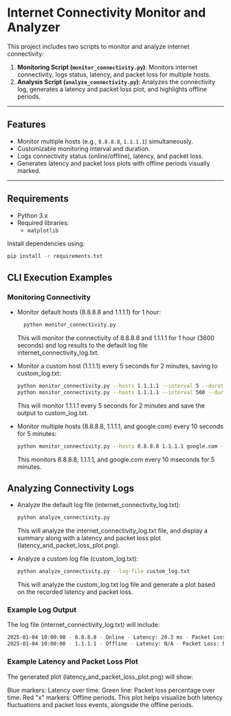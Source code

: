 # Internet Connectivity Monitor and Analyzer

This project includes two scripts to monitor and analyze internet connectivity:

1. **Monitoring Script (`monitor_connectivity.py`)**: Monitors internet connectivity, logs status, latency, and packet loss for multiple hosts.
2. **Analysis Script (`analyze_connectivity.py`)**: Analyzes the connectivity log, generates a latency and packet loss plot, and highlights offline periods.

---

## Features
- Monitor multiple hosts (e.g., `8.8.8.8`, `1.1.1.1`) simultaneously.
- Customizable monitoring interval and duration.
- Logs connectivity status (online/offline), latency, and packet loss.
- Generates latency and packet loss plots with offline periods visually marked.

---

## Requirements
- Python 3.x
- Required libraries:
  - `matplotlib`

Install dependencies using:
```bash
pip install -r requirements.txt
```

## CLI Execution Examples
### Monitoring Connectivity
- Monitor default hosts (8.8.8.8 and 1.1.1.1) for 1 hour:
  ```bash
    python monitor_connectivity.py
    ```
  This will monitor the connectivity of 8.8.8.8 and 1.1.1.1 for 1 hour (3600 seconds) and log results to the default log file internet_connectivity_log.txt.

- Monitor a custom host (1.1.1.1) every 5 seconds for 2 minutes, saving to custom_log.txt:
  ```bash
  python monitor_connectivity.py --hosts 1.1.1.1 --interval 5 --duration 120 --log-file custom_log.txt
  python monitor_connectivity.py --hosts 1.1.1.1 --interval 500 --duration 60
  ```
  This will monitor 1.1.1.1 every 5 seconds for 2 minutes and save the output to custom_log.txt.

- Monitor multiple hosts (8.8.8.8, 1.1.1.1, and google.com) every 10 seconds for 5 minutes:
  ```bash
  python monitor_connectivity.py --hosts 8.8.8.8 1.1.1.1 google.com --interval 100 --duration 300
  ```
  This monitors 8.8.8.8, 1.1.1.1, and google.com every 10 mseconds for 5 minutes.

## Analyzing Connectivity Logs
- Analyze the default log file (internet_connectivity_log.txt):
  ```bash
  python analyze_connectivity.py
  ```
  This will analyze the internet_connectivity_log.txt file, and display a summary along with a latency and packet loss plot (latency_and_packet_loss_plot.png).

- Analyze a custom log file (custom_log.txt):
  ```bash
  python analyze_connectivity.py --log-file custom_log.txt
  ```
  This will analyze the custom_log.txt log file and generate a plot based on the recorded latency and packet loss.

### Example Log Output
The log file (internet_connectivity_log.txt) will include:
  ```bash
  2025-01-04 10:00:00 - 8.8.8.8 - Online - Latency: 20.3 ms - Packet Loss: 0%
  2025-01-04 10:00:00 - 1.1.1.1 - Offline - Latency: N/A - Packet Loss: N/A
  ```

### Example Latency and Packet Loss Plot
The generated plot (latency_and_packet_loss_plot.png) will show:

Blue markers: Latency over time.
Green line: Packet loss percentage over time.
Red "x" markers: Offline periods.
This plot helps visualize both latency fluctuations and packet loss events, alongside the offline periods.